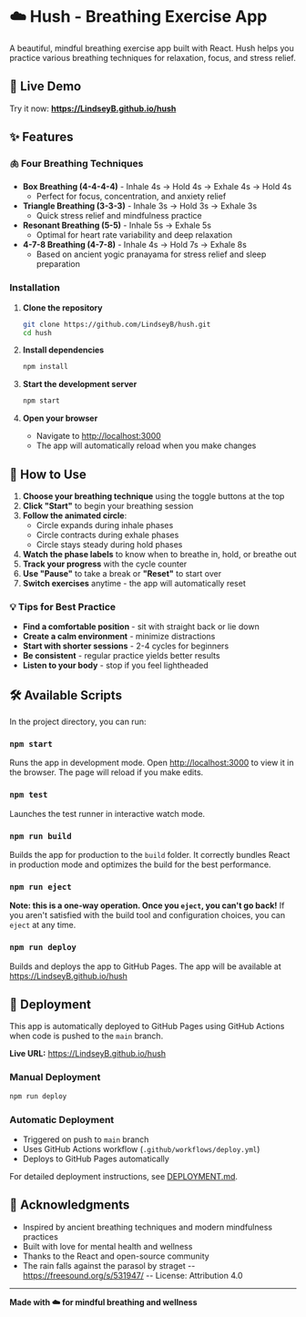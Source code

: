 # ☁️ Hush - Breathing Exercise App

A beautiful, mindful breathing exercise app built with React. Hush helps you practice various breathing techniques for relaxation, focus, and stress relief.

## 🚀 Live Demo

Try it now: **https://LindseyB.github.io/hush**

## ✨ Features

### 🫁 **Four Breathing Techniques**
- **Box Breathing (4-4-4-4)** - Inhale 4s → Hold 4s → Exhale 4s → Hold 4s
  - Perfect for focus, concentration, and anxiety relief
- **Triangle Breathing (3-3-3)** - Inhale 3s → Hold 3s → Exhale 3s
  - Quick stress relief and mindfulness practice
- **Resonant Breathing (5-5)** - Inhale 5s → Exhale 5s
  - Optimal for heart rate variability and deep relaxation
- **4-7-8 Breathing (4-7-8)** - Inhale 4s → Hold 7s → Exhale 8s
  - Based on ancient yogic pranayama for stress relief and sleep preparation

### Installation

1. **Clone the repository**
   ```bash
   git clone https://github.com/LindseyB/hush.git
   cd hush
   ```

2. **Install dependencies**
   ```bash
   npm install
   ```

3. **Start the development server**
   ```bash
   npm start
   ```

4. **Open your browser**
   - Navigate to [http://localhost:3000](http://localhost:3000)
   - The app will automatically reload when you make changes

## 📱 How to Use

1. **Choose your breathing technique** using the toggle buttons at the top
2. **Click "Start"** to begin your breathing session
3. **Follow the animated circle**:
   - Circle expands during inhale phases
   - Circle contracts during exhale phases
   - Circle stays steady during hold phases
4. **Watch the phase labels** to know when to breathe in, hold, or breathe out
5. **Track your progress** with the cycle counter
6. **Use "Pause"** to take a break or **"Reset"** to start over
7. **Switch exercises** anytime - the app will automatically reset

### 💡 Tips for Best Practice

- **Find a comfortable position** - sit with straight back or lie down
- **Create a calm environment** - minimize distractions
- **Start with shorter sessions** - 2-4 cycles for beginners
- **Be consistent** - regular practice yields better results
- **Listen to your body** - stop if you feel lightheaded

## 🛠️ Available Scripts

In the project directory, you can run:

### `npm start`
Runs the app in development mode. Open [http://localhost:3000](http://localhost:3000) to view it in the browser. The page will reload if you make edits.

### `npm test`
Launches the test runner in interactive watch mode.

### `npm run build`
Builds the app for production to the `build` folder. It correctly bundles React in production mode and optimizes the build for the best performance.

### `npm run eject`
**Note: this is a one-way operation. Once you `eject`, you can't go back!**
If you aren't satisfied with the build tool and configuration choices, you can `eject` at any time.

### `npm run deploy`
Builds and deploys the app to GitHub Pages. The app will be available at https://LindseyB.github.io/hush

## 🚀 Deployment

This app is automatically deployed to GitHub Pages using GitHub Actions when code is pushed to the `main` branch.

**Live URL:** https://LindseyB.github.io/hush

### Manual Deployment
```bash
npm run deploy
```

### Automatic Deployment
- Triggered on push to `main` branch
- Uses GitHub Actions workflow (`.github/workflows/deploy.yml`)
- Deploys to GitHub Pages automatically

For detailed deployment instructions, see [DEPLOYMENT.md](DEPLOYMENT.md).

## 🙏 Acknowledgments

- Inspired by ancient breathing techniques and modern mindfulness practices
- Built with love for mental health and wellness
- Thanks to the React and open-source community
- The rain falls against the parasol by straget -- https://freesound.org/s/531947/ -- License: Attribution 4.0

---

**Made with ☁️ for mindful breathing and wellness**
